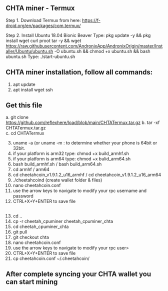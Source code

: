 ## CHTA miner - Termux
Step 1. Download Termux from here: https://f-droid.org/en/packages/com.termux/

Step 2. Install Ubuntu 18.04 Bionic Beaver
        Type: pkg update -y && pkg install wget curl proot tar -y && wget https://raw.githubusercontent.com/AndronixApp/AndronixOrigin/master/Installer/Ubuntu/ubuntu.sh -O ubuntu.sh && chmod +x ubuntu.sh && bash ubuntu.sh
        Type: ./start-ubuntu.sh

## CHTA miner installation, follow all commands:
1. apt update
2. apt install wget ssh


## Get this file
   a. git clone https://github.com/reflexhere/load/blob/main/CHTATermux.tar.gz
   b. tar -xf CHTATermux.tar.gz   
   c. cd CHTATermux

3. uname -a (or uname -m : to determine whether your phone is 64bit or 32bit.
4. if your platform is arm32 type: chmod +x build_armhf.sh
5. if your platform is arm64 type: chmod +x bulid_arm64.sh
6. bash build_armhf.sh /  bash build_arm64.sh
7. cd armhf / arm64
8. cd cheetahcoin_v1.9.1.2_u16_armhf / cd cheetahcoin_v1.9.1.2_u16_arm64
9. ./cheetahcoind (create wallet folder & files)
10. nano cheetahcoin.conf 
11. use the arrow keys to navigate to modify your rpc username and password
12. CTRL+X+Y+ENTER to save file

##

13. cd ..
14. cp  -r cheetah_cpuminer  cheetah_cpuminer_chta
15. cd cheetah_cpuminer_chta
16. git pull
17. git checkout chta
18. nano cheetahcoin.conf
19. use the arrow keys to navigate to modify your rpc user>
20. CTRL+X+Y+ENTER to save file
21. cp cheetahcoin.conf  ~/.cheetahcoin/
    
         
## After complete syncing your CHTA wallet you can start mining
